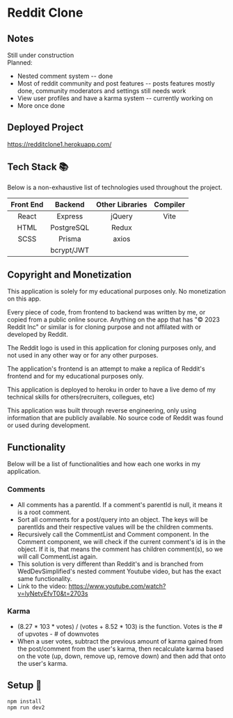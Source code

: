 # Reddit Clone

## Notes

Still under construction</br>
Planned:</br>

- Nested comment system -- done</br>
- Most of reddit community and post features -- posts features mostly done, community moderators and settings still needs work</br>
- View user profiles and have a karma system -- currently working on</br>
- More once done</br>

## Deployed Project

https://redditclone1.herokuapp.com/ </br>

## Tech Stack :books:

Below is a non-exhaustive list of technologies used throughout the project.

| Front End |  Backend   | Other Libraries | Compiler |
| :-------: | :--------: | :-------------: | :------: |
|   React   |  Express   |     jQuery      |   Vite   |
|   HTML    | PostgreSQL |      Redux      |          |
|   SCSS    |   Prisma   |      axios      |          |
|           | bcrypt/JWT |                 |          |

## Copyright and Monetization

This application is solely for my educational purposes only. No monetization on this app.

Every piece of code, from frontend to backend was written by me, or copied from a public online source. Anything on the app that has "© 2023 Reddit Inc" or similar is for cloning purpose and not affilated with or developed by Reddit.

The Reddit logo is used in this application for cloning purposes only, and not used in any other way or for any other purposes.

The application's frontend is an attempt to make a replica of Reddit's frontend and for my educational purposes only.

This application is deployed to heroku in order to have a live demo of my technical skills for others(recruiters, collegues, etc)

This application was built through reverse engineering, only using information that are publicly available. No source code of Reddit was found or used during development.

## Functionality

Below will be a list of functionalities and how each one works in my application.

### Comments

- All comments has a parentId. If a comment's parentId is null, it means it is a root comment.
- Sort all comments for a post/query into an object. The keys will be parentIds and their respective values will be the children comments.
- Recursively call the CommentList and Comment component. In the Comment component, we will check if the current comment's id is in the object. If it is, that means the comment has children comment(s), so we will call CommentList again.
- This solution is very different than Reddit's and is branched from WedDevSimplified's nested comment Youtube video, but has the exact same functionality.
- Link to the video: https://www.youtube.com/watch?v=lyNetvEfvT0&t=2703s

### Karma

- (8.27 \* 103 \* votes) / (votes + 8.52 \* 103) is the function. Votes is the # of upvotes - # of downvotes
- When a user votes, subtract the previous amount of karma gained from the post/comment from the user's karma, then recalculate karma based on the vote (up, down, remove up, remove down) and then add that onto the user's karma.

## Setup :rocket:

```
npm install
npm run dev2
```
